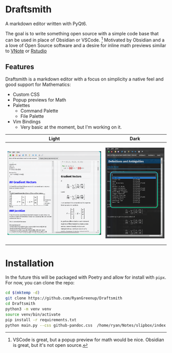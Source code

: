 # Draftsmith

A markdown editor written with PyQt6.

The goal is to write something open source with a simple code base that can be used in place of Obsidian or VSCode. [^1] Motivated by Obsidian and a a love of Open Source software and a desire for inline math previews similar to [VNote](https://github.com/vnotex/vnote) or [Rstudio](https://github.com/rstudio/rstudio)

## Features

Draftsmith is a markdown editor with a focus on simplicity a native feel and good support for Mathematics:

- Custom CSS
- Popup previews for Math
- Palettes
  - Command Palette
  - File Palette
- Vim Bindings
  - Very basic at the moment, but I'm working on it.

<table>
<thead>
<tr class="header">
<th>Light</th>
<th>Dark</th>
</tr>
</thead>
<tbody>
<tr class="odd">
<td>

![](./screenshot.png)

</td>
<td>

![](./screenshot_dark.png)

</td>
</tr>
</tbody>
</table>


[^1]: VSCode is great, but a popup preview for math would be nice. Obsidian is great, but it's not open source.

# Installation

In the future this will be packaged with Poetry and allow for install with `pipx`. For now, you can clone the repo:

```bash
cd $(mktemp -d)
git clone https://github.com/RyanGreenup/Draftsmith
cd Draftsmith
python3 -m venv venv
source venv/bin/activate
pip install -r requirements.txt
python main.py --css github-pandoc.css  /home/ryan/Notes/slipbox/index.md --dir ~/Notes/
```

